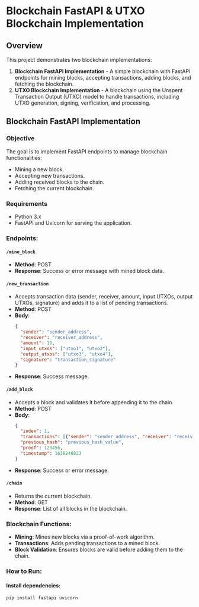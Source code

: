 # Blockchain FastAPI & UTXO Blockchain Implementation

## Overview
This project demonstrates two blockchain implementations:

1. **Blockchain FastAPI Implementation** - A simple blockchain with FastAPI endpoints for mining blocks, accepting transactions, adding blocks, and fetching the blockchain.
2. **UTXO Blockchain Implementation** - A blockchain using the Unspent Transaction Output (UTXO) model to handle transactions, including UTXO generation, signing, verification, and processing.

## Blockchain FastAPI Implementation

### Objective
The goal is to implement FastAPI endpoints to manage blockchain functionalities:

- Mining a new block.
- Accepting new transactions.
- Adding received blocks to the chain.
- Fetching the current blockchain.

### Requirements
- Python 3.x
- FastAPI and Uvicorn for serving the application.

### Endpoints:

#### `/mine_block`
- **Method**: POST
- **Response**: Success or error message with mined block data.

#### `/new_transaction`
- Accepts transaction data (sender, receiver, amount, input UTXOs, output UTXOs, signature) and adds it to a list of pending transactions.
- **Method**: POST
- **Body**:
    ```json
    {
      "sender": "sender_address",
      "receiver": "receiver_address",
      "amount": 10,
      "input_utxos": ["utxo1", "utxo2"],
      "output_utxos": ["utxo3", "utxo4"],
      "signature": "transaction_signature"
    }
    ```
- **Response**: Success message.

#### `/add_block`
- Accepts a block and validates it before appending it to the chain.
- **Method**: POST
- **Body**:
    ```json
    {
      "index": 1,
      "transactions": [{"sender": "sender_address", "receiver": "receiver_address", "amount": 10}],
      "previous_hash": "previous_hash_value",
      "proof": 123456,
      "timestamp": 1638246823
    }
    ```
- **Response**: Success or error message.

#### `/chain`
- Returns the current blockchain.
- **Method**: GET
- **Response**: List of all blocks in the blockchain.

### Blockchain Functions:
- **Mining**: Mines new blocks via a proof-of-work algorithm.
- **Transactions**: Adds pending transactions to a mined block.
- **Block Validation**: Ensures blocks are valid before adding them to the chain.

### How to Run:

#### Install dependencies:
```bash
pip install fastapi uvicorn
